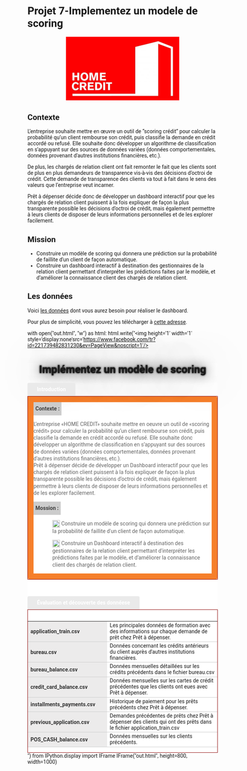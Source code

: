 <p align="center"><h1>Projet 7-Implementez un modele de scoring</h1></p>

<p align="center">
  <img src="https://github.com/mohamedtrabis/Projet-7-Implementez-un-modele-de-scoring/blob/main/Image/home credit.jpg" width="300" title="hover text">
</p>

## Contexte

L’entreprise souhaite mettre en œuvre un outil de “scoring crédit” pour calculer la probabilité qu’un client rembourse son crédit, puis classifie la demande en crédit accordé ou refusé. Elle souhaite donc développer un algorithme de classification en s’appuyant sur des sources de données variées (données comportementales, données provenant d'autres institutions financières, etc.).

De plus, les chargés de relation client ont fait remonter le fait que les clients sont de plus en plus demandeurs de transparence vis-à-vis des décisions d’octroi de crédit. Cette demande de transparence des clients va tout à fait dans le sens des valeurs que l’entreprise veut incarner.

Prêt à dépenser décide donc de développer un dashboard interactif pour que les chargés de relation client puissent à la fois expliquer de façon la plus transparente possible les décisions d’octroi de crédit, mais également permettre à leurs clients de disposer de leurs informations personnelles et de les explorer facilement. 

## Mission

- Construire un modèle de scoring qui donnera une prédiction sur la probabilité de faillite d'un client de façon automatique.
- Construire un dashboard interactif à destination des gestionnaires de la relation client permettant d'interpréter les prédictions faites par le modèle, et d’améliorer la connaissance client des chargés de relation client.

## Les données
<p>Voici <a href="https://www.kaggle.com/c/home-credit-default-risk/data">les données</a> dont vous aurez besoin pour réaliser le dashboard. </p>
</p>Pour plus de simplicité, vous pouvez les télécharger à <a href="https://s3-eu-west-1.amazonaws.com/static.oc-static.com/prod/courses/files/Parcours_data_scientist/Projet+-+Impl%C3%A9menter+un+mod%C3%A8le+de+scoring/Projet+Mise+en+prod+-+home-credit-default-risk.zip">cette adresse</a>.</p>

with open("out.html", "w") as html:
    html.write("<html><head><meta meta http-equiv='Content-Type' content='text/html; charset=UTF-8' /><style>body {	font-family: 'Roboto', Arial, Helvetica, sans-serif;}#menu-principale, #motore-ricerca, .breadcrumb, /*#header,*/ .social, .condividi, .jcarousel-skin-tango, .button, .box-footer, #footer, .tab, .qty_buttons, .buy-button, .button-match, .no-rating, .etabs, .more-views, .discount_percentage, .menu-lingua, .button-newsletter, .account-logout, .cart, .qty, .qty_more, .qty_less, #footer-fine, .variante_colore, .consigli, .searchautocomplete, .nav, .btn, .btn-cart, .my-orders-table, .header-top-menu, .numero-verde, .nav, .register-login, .sale-banner-container,  /*.panel-container*/ #customer-reviews, .form-add, #product-reviews, .stampa, .ratings, .delivery, .ship {/*display: none !important;*/}.tab-container {	background: #fff;/*border: solid #F6E5CB 1px;*/	padding: 10px;	border-radius:0 4px 4px 4px;	-moz-border-radius: 0px 4px 4px 4px;	-webkit-border-radius: 0px 4px 4px 4px;/*border: solid #F67F2B 15px;*/*/}.bandeau-description {	border: solid #8B0000 1px;}.tab-container .panel-container {	background: #fff;/*border: solid #F6E5CB 15px;border: solid #F67F2B 15px;*/	padding: 10px;	border-radius:0 4px 4px 4px;	-moz-border-radius: 0px 4px 4px 4px;	-webkit-border-radius: 0px 4px 4px 4px;}#tab-description {	color: #555555;	font-size: 13px;}table#product-review-table.data-table {	margin: 0;	overflow: auto;	width: 680px;}.panel-container form#review-form h3 {	color: #666;	display: block;	font-family: 'arial';	font-size: 15px;	padding: 0 0 8px;	font-weight:normal;}.panel-container #review-form fieldset h3 span {	color: #666;	font-family: lola;	font-size: 15px;	font-weight:normal;}#tab-description {	color: #555555;	font-size: 13px;}.product-description {	color: #666;	font-size: 13px;	margin: 1em 0;}#my-reviews-table tr {	width:100%!important;	padding:0!important;	transition:all ease-out 250ms;}#my-reviews-table th {	width:132px!important;	background:#8B0000;}/*#my-reviews-table .even { background:#f8f8f8}*/#my-events-table tr {	width:658px!important;	padding:0!important;	border:none!important;	height:45px;}#my-events-table .first {/*background:#8B0000;*/	background-image:url(https://www.vosbesoinsinformatiques.com/wp-content/themes/blogolifepro/images/red/line.png);	margin:0}#my-events-table th {	width:117px!important}#my-events-table .even {	margin: 0;	padding: 8px 4px !important;}#my-events-table .pulsanti {/*background: none repeat scroll 0 0 #F7F7F7 !important;*/	border-bottom: 1px solid #CCCCCC !important;/*border-radius: 4px !important;*/	height: 40px !important;	margin: 0 0 3px;	padding: 0 !important;}#my-events-table .pulsanti a {	color: #666 !important;/*font-family: lola;*/	font-size: 14px;	padding: 0 18px;	font-weight:bold}#my-events-table thead tr {	border: medium none !important;	height: 38px;	padding: 0 !important;	width: 658px !important;}#my-events-table .pulsanti a:hover {	text-decoration:underline;}#my-events-table a {/*color:#8B0000*/	background-image:url(https://www.vosbesoinsinformatiques.com/wp-content/themes/blogolifepro/images/red/line.png);}.data-table tr {    /*float: left;*/	border-radius:5px; /*line-height:15px;*/}.data-table .even {	border-bottom: 1px solid #ccc;	border-radius: 0 !important;}.data-table th {	color: #FFFFFF;   /* display: block;    float: left;  */	font-size: 12px;	margin: 10px 0 0;	width:64px;}.data-table tr {   /* float: left; */	width: 387px;	height:35px;}.first.odd > td {	text-align: left;	width: 110px;	color: #666666;	font-size: 12px;}.even > td {	text-align: left;	width: 110px;	color: #666666;	font-size: 12px;}.odd > td {	text-align: left;	width: 110px;	color: #666666;	font-size: 12px;}.last.odd > td {	text-align: left;	width: 110px;	color: #666666;	font-size: 12px;}.etabs {	margin: 0;	padding: 0;	border-bottom:0px solid #8B0000;}.etabs2 {	margin: 0;	padding: 0;	border-bottom:0px solid ##03C;}.tab-container .panel-container {	background: #fff;/*border: solid #F6E5CB 15px;border: solid #F67F2B 15px;*/	padding: 10px;	border-radius:0 4px 4px 4px;	-moz-border-radius: 0px 4px 4px 4px;	-webkit-border-radius: 0px 4px 4px 4px;}.contenitore-dati-scheda-prodotto .etabs {	border-bottom:10px solid #8B0000;}.tab {	display: inline-block;	zoom:1;	background: #eaeaea; /*border: solid 1px #999;*/	border-bottom: none;	border-radius:4px 4px 0 0;	-moz-border-radius: 4px 4px 0 0;	-webkit-border-radius: 4px 4px 0 0;	color: #3f3f3f;   /*left: -435px !important*/	position: relative;}.tab2 {	display: inline-block;	zoom:1;	background: #eaeaea; /*border: solid 1px #999;*/	border-bottom: none;	border-radius:4px 4px 0 0;	-moz-border-radius: 4px 4px 0 0;	-webkit-border-radius: 4px 4px 0 0;	color: #3f3f3f;   /*left: -435px !important*/	position: relative;}.tab a {	font-size: 14px;	line-height: 2.5em;	display: block;	padding: 0 25px;	font-weight:bold;	outline: none;	color: #3f3f3f;	text-decoration:none; /*text-shadow:1px 1px 1px #333333*/}.tab2 a {	font-size: 14px;	line-height: 2.5em;	display: block;	padding: 0 5px;	font-weight:bold;	outline: none;	color: #3f3f3f;	text-decoration:none; /*text-shadow:1px 1px 1px #333333*/}.tab a:hover {	text-decoration: underline;	background:#F00;}.tab.active {/*background: #8B0000;*/	background-image:url(https://www.vosbesoinsinformatiques.com/wp-content/themes/blogolifepro/images/red/line.png);	color: #fff;	position: relative;	border-color: #57B5CF; /*left: -435px;*/}.active2 {	background: #CCC;	color: #fff;	position: relative;	border-color: #57B5CF; /*left: -435px;*/}.tab a.active {	font-weight: bold;	color:#fff}#product-reviews h2 {	font-family: Arial, Helvetica, sans-serif;	font-weight:normal;	color:#0083c5;	font-size:24px}.panel-container h2 {	color:#0083C5;	font-family:'Roboto', Arial, Helvetica, sans-serif;	font-weight:normal;	font-size:18px;	display:block;	padding:4px 0 8px 0}.panel-container p {	font-size:14px;	color:#666;	line-height:1.3em}.panel-container h3 {	color:#8B0000;	font-family:'lola';	font-weight:normal;	font-size:15px;	display:block;	padding:0 0 2px 0}.cur_on {	border:1px solid #8B0000!important}.consigli h2 {	display:block;	color:#8B0000;	font-family:'lola';	font-weight:normal;	padding:6px 10px 1px;	font-size:23px;}.product-attribute-specs-table tr th {	border-bottom: 1px solid #ccc;	color: #333;}.product-attribute-specs-table tr td {	border-bottom: 1px solid #ccc;}.image-neo {	width:800px;	height:608px;}.image-scout {	width:800px;	height:502px;}.description2 {	margin-left:50px;}/* BEGIN Ads div*/.div_description {	width:220px;	height:270px;	border:#CCC solid 1px;}.description_article {	width:220px;	height:50px;	background-color:#F4F4F7;	margin-top:-50px;	font-family: 'Courier New', Courier, monospace;	font-weight:normal;	color:#333;	font-size:14px;	font-weight:bold;	border:#CCC solid 1px;	font-weight: bold;}.img-ads {	width:220px;	height:220px;}.voir {	border:#CCC solid 1px;	width:60px;	text-align:center;	color: #fff;	border-color: #666; /*left: -435px;*/	font-family: 'Courier New', Courier, monospace;	font-weight:normal;	color:#333;font-size:14px-moz-border-radius: 10px;	-webkit-border-radius: 10px;	border-radius: 10px;	background-color:#999;	color:#FFF;}.voir a {	text-decoration:none;	color:#FFF;	font-weight:bold;}.voir:hover {	text-decoration:none;	color:#FFF;	font-weight:bold;	background-color:#333;}.title_description {	font-size:12px;	font-weight:bold;}.price {	color:#009;	font-weight:bold;	font-size:14px;	font-family:'Comic Sans MS', cursive;}/* End Ads div*/.tab21 {	display: inline-block;	zoom:1;	background: #eaeaea; /*border: solid 1px #999;*/	border-bottom: none;	border-radius:4px 4px 0 0;	-moz-border-radius: 4px 4px 0 0;	-webkit-border-radius: 4px 4px 0 0;	color: #3f3f3f;   /*left: -435px !important*/	position: relative;}.titre_h {	text-shadow:0 0 2px #000,0 0 30px #000,0px 0px 5px #000, 0 0 150px #000;color:fff;	font-weight:bold;	background: #fff;/*border: solid #F6E5CB 1px;*/	padding: 10px;	border-radius:0 4px 4px 4px;	-moz-border-radius: 0px 4px 4px 4px;	-webkit-border-radius: 0px 4px 4px 4px;/*border: solid #F67F2B 15px;*/	background-color:#fff;	text-align:center;	}</style><!-- Facebook Pixel Code --><script>!function(f,b,e,v,n,t,s){if(f.fbq)return;n=f.fbq=function(){n.callMethod?n.callMethod.apply(n,arguments):n.queue.push(arguments)};if(!f._fbq)f._fbq=n;n.push=n;n.loaded=!0;n.version='2.0';n.queue=[];t=b.createElement(e);t.async=!0;t.src=v;s=b.getElementsByTagName(e)[0];s.parentNode.insertBefore(t,s)}(window, document,'script','https://connect.facebook.net/en_US/fbevents.js');fbq('init', '221739482831230');fbq('track', 'PageView');</script><noscript><img height='1' width='1' style='display:none'src='https://www.facebook.com/tr?id=221739482831230&ev=PageView&noscript=1'/></noscript><!-- End Facebook Pixel Code --></head><body><div class='titre_h'><h1>Implémentez un modèle de scoring</h1></div><div id='tab-container' class='tab-container'>  <ul class='etabs'>    <li class='tab active'><a href='#tab-description' class='active'>Introduction</a></li>    <!--    <li class='tab' id='upsell-tab'><a href='#tab-similar'>Prodotti Simili</a></li><li class='tab hidden-desktop' id='social-tab'><a href='#tab-social'>Condividere</a></li>-->  </ul>  <div class='bandeau-description'>    <div class='description'>      <div class='panel-container'>        <div id='tab-description' style='display: block;' class='active'>          <ul class='etabs2'>            <li class='tab2 active'><strong><span class='tupper'><a href='#' class='active2'>Contexte :</a></span></strong> </li>          </ul>          <p>L’entreprise «HOME CREDIT» souhaite mettre en oeuvre un outil de «scoring crédit» pour calculer la probabilité qu’un client rembourse son crédit, puis classifie la demande en crédit accordé ou refusé. Elle souhaite donc développer un algorithme de classification en s’appuyant sur des sources de données variées (données comportementales, données provenant d'autres institutions financières, etc.).<br>            Prêt à dépenser décide de développer un Dashboard interactif pour que les chargés de relation client puissent à la fois expliquer de façon la plus transparente possible les décisions d’octroi de crédit, mais également permettre à leurs clients de disposer de leurs informations personnelles et de les explorer facilement.</p>          <ul class='etabs2'>            <li class='tab2 active'><strong><span class='tupper'><a href='#' class='active2'>Mossion :</a></span></strong></li>          </ul>          <div class='description2'>            <p align='left'><img src='https://www.icone-png.com/png/29/29379.png' width='20px' height='20px' align='top' /> Construire un modèle de scoring qui donnera une prédiction sur la probabilité de faillite d'un client de façon automatique.</p>            <p align='left'><img src='https://www.icone-png.com/png/29/29379.png' width='20px' height='20px' align='top' /> Construire un Dashboard interactif à destination des gestionnaires de la relation client permettant d'interpréter les prédictions faites par le modèle, et d’améliorer la connaissance client des chargés de relation client.</p>          </div>        </div>      </div>    </div>  </div>  <p>&nbsp;</p>  <ul class='etabs'>    <li class='tab active'><a href='#etabs' class='active'>Évaluation et découverte des donnéese</a></li>    <!--    <li class='tab' id='upsell-tab'><a href='#tab-similar'>Prodotti Simili</a></li><li class='tab hidden-desktop' id='social-tab'><a href='#tab-social'>Condividere</a></li>-->  </ul>  <div class='bandeau-description' width='100%'>&nbsp;    <table width='100%' class='product-attribute-specs-table' id='product-attribute-specs-table'>      <tbody>        <tr class='first odd'>          <th class='label' style='background-color:#ECEBEB; text-align:left;font-weight:bold' width='30%'>application_train.csv</th>          <td class='data last' width='50%'>Les principales données de formation avec des informations sur chaque demande de prêt chez Prêt à dépenser.</td>        </tr>        <tr class='even'>          <th width='30%' class='label' style='background-color:#ECEBEB; text-align:left'>bureau.csv</th>          <td width='30%' class='data last'>Données concernant les crédits antérieurs du client auprès d'autres institutions financières.</td>        </tr>        <tr class='last odd'>          <th width='30%' class='label' style='background-color:#ECEBEB; text-align:left'>bureau_balance.csv</th>          <td width='30%' class='data last'>Données mensuelles détaillées sur les crédits précédents dans le fichier bureau.csv</td>        </tr>        <tr class='last odd'>          <th class='label' style='background-color:#ECEBEB; text-align:left'>credit_card_balance.csv</th>          <td class='data last'>Données mensuelles sur les cartes de crédit précédentes que les clients ont eues avec Prêt à dépenser.</td>        </tr>        <tr class='last odd'>          <th class='label' style='background-color:#ECEBEB; text-align:left'>installments_payments.csv</th>          <td class='data last'>Historique de paiement pour les prêts précédents chez Prêt à dépenser.</td>        </tr>        <tr class='last odd'>          <th width='30%' class='label' style='background-color:#ECEBEB; text-align:left'>previous_application.csv</th>          <td width='30%' class='data last'>Demandes précédentes de prêts chez Prêt à dépenser des clients qui ont des prêts dans le fichier application_train.csv</td>        </tr>        <tr class='last odd'>          <th width='30%' class='label' style='background-color:#ECEBEB; text-align:left'>POS_CASH_balance.csv</th>          <td width='30%' class='data last'>Données mensuelles sur les clients précédents.</td>        </tr>      </tbody>    </table>  </div></div></body></html>")
from IPython.display import IFrame
IFrame("out.html", height=800, width=1000)

